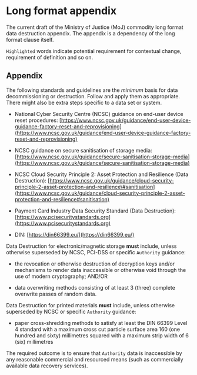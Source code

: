 # Long format appendix

The current draft of the Ministry of Justice \(MoJ\) commodity long format data destruction appendix. The appendix is a dependency of the long format clause itself.

`Highlighted` words indicate potential requirement for contextual change, requirement of definition and so on.

## Appendix

The following standards and guidelines are the *minimum* basis for data decommissioning or destruction. Follow and apply them as appropriate. There might also be extra steps specific to a data set or system.

-   National Cyber Security Centre \(NCSC\) guidance on end-user device reset procedures: [https://www.ncsc.gov.uk/guidance/end-user-device-guidance-factory-reset-and-reprovisioning](https://www.ncsc.gov.uk/guidance/end-user-device-guidance-factory-reset-and-reprovisioning)

-   NCSC guidance on secure sanitisation of storage media: [https://www.ncsc.gov.uk/guidance/secure-sanitisation-storage-media](https://www.ncsc.gov.uk/guidance/secure-sanitisation-storage-media)

-   NCSC Cloud Security Principle 2: Asset Protection and Resilience \(Data Destruction\): [https://www.ncsc.gov.uk/guidance/cloud-security-principle-2-asset-protection-and-resilience\#sanitisation](https://www.ncsc.gov.uk/guidance/cloud-security-principle-2-asset-protection-and-resilience#sanitisation)

-   Payment Card Industry Data Security Standard \(Data Destruction\): [https://www.pcisecuritystandards.org](https://www.pcisecuritystandards.org)

-   DIN: [https://din66399.eu/](https://din66399.eu/)


Data Destruction for electronic/magnetic storage **must** include, unless otherwise superseded by NCSC, PCI-DSS or specific `Authority` guidance:

-   the revocation or otherwise destruction of decryption keys and/or mechanisms to render data inaccessible or otherwise void through the use of modern cryptography; AND/OR

-   data overwriting methods consisting of at least 3 \(three\) complete overwrite passes of random data.


Data Destruction for printed materials **must** include, unless otherwise superseded by NCSC or specific `Authority` guidance:

-   paper cross-shredding methods to satisfy at least the DIN 66399 Level 4 standard with a maximum cross cut particle surface area 160 \(one hundred and sixty\) millimetres squared with a maximum strip width of 6 \(six\) millimetres


The required outcome is to ensure that `Authority` data is inaccessible by any reasonable commercial and resourced means \(such as commercially available data recovery services\).

